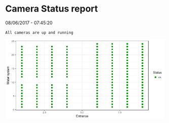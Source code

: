 Camera Status report
================
08/06/2017 - 07:45:20

    All cameras are up and running

![](camreport_files/figure-markdown_github/unnamed-chunk-2-1.png)
